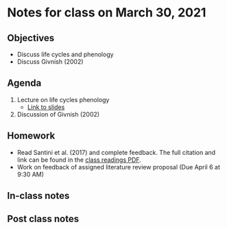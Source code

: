 # Notes for class on March 30, 2021

## Objectives
- Discuss life cycles and phenology
- Discuss Givnish (2002)

## Agenda
1. Lecture on life cycles phenology
	- [Link to slides](../Lecture_slides/slides_03.30.2021.pdf)
2. Discussion of Givnish (2002)

## Homework
- Read Santini et al. (2017) and complete feedback. The full citation and link can be found in the 
[class readings PDF](../Readings/readings_ecophys_sp2021.pdf).
- Work on feedback of assigned literature review proposal (Due April 6 at 9:30 AM)

## In-class notes

## Post class notes